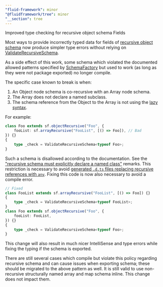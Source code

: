 ```yaml
---
"fluid-framework": minor
"@fluidframework/tree": minor
"__section": tree
---
```


Improved type checking for recursive object schema Fields

Most ways to provide incorrectly typed data for fields of [recursive object schema](https://fluidframework.com/docs/api/fluid-framework/schemafactory-class#objectrecursive-method) now produce simpler type errors without relying on [ValidateRecursiveSchema](https://fluidframework.com/docs/api/fluid-framework/validaterecursiveschema-typealias).

As a side effect of this work, some schema which violated the documented allowed patterns specified by [SchemaFactory](https://fluidframework.com/docs/api/fluid-framework/schemafactory-class#schemafactory-remarks) but used to work (as long as they were not package exported) no longer compile.

The specific case known to break is when:

1. An Object node schema is co-recursive with an Array node schema.
2. The Array does not declare a named subclass.
3. The schema reference from the Object to the Array is not using the [lazy syntax](https://fluidframework.com/docs/api/fluid-framework/lazyitem-typealias).

For example:

```typescript
class Foo extends sf.objectRecursive("Foo", {
	fooList: sf.arrayRecursive("FooList", [() => Foo]), // Bad
}) {}
{
	type _check = ValidateRecursiveSchema<typeof Foo>;
}
```

Such a schema is disallowed according to the documentation. See the
["recursive schema must explicitly declare a named class"]((https://fluidframework.com/docs/api/fluid-framework/schemafactory-class#schemafactory-remarks)) remarks.
This restriction is necessary to avoid [generated `.d.ts` files replacing recursive references with `any`](https://github.com/microsoft/TypeScript/issues/55832).
Fixing this code is now also necessary to avoid a compile error.

```typescript
// Fixed
class FooList extends sf.arrayRecursive("FooList", [() => Foo]) {}
{
	type _check = ValidateRecursiveSchema<typeof FooList>;
}
class Foo extends sf.objectRecursive("Foo", {
	fooList: FooList,
}) {}
{
	type _check = ValidateRecursiveSchema<typeof Foo>;
}
```

This change will also result in much nicer IntelliSense and type errors while fixing the typing if the schema is exported.

There are still several cases which compile but violate this policy regarding recursive schema and can cause issues when exporting schema;
these should be migrated to the above pattern as well.
It is still valid to use non-recursive structurally named array and map schema inline. This change does not impact them.
